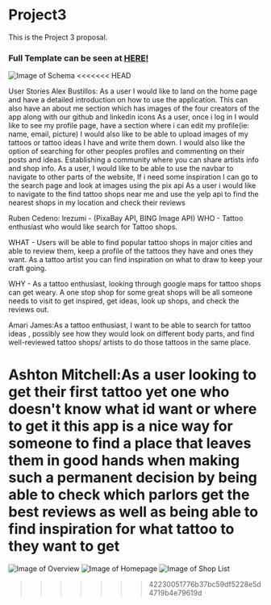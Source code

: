 # Project3

This is the Project 3 proposal.

### Full Template can be seen at [HERE!](https://xd.adobe.com/view/6e2eda93-7ea2-4cba-b063-edd797b84480-3b7d/?fullscreen)

![Image of Schema](https://i.imgur.com/Nn92kCU.png)
<<<<<<< HEAD

User Stories
Alex Bustillos: As a user I would like to land on the home page and have a detailed introduction on how to use the application. This can also have an about me section which has images of the four creators of the app along with our github and linkedin icons
As a user, once i log in I would like to see my profile page, have a section where i can edit my profile(ie: name, email, picture) I would also like to be able to upload images of my tattoos or tattoo ideas I have and write them down. I would also like the option of searching for other peoples profiles and commenting on their posts and ideas. Establishing a community where you can share artists info and shop info.
As a user, I would like to be able to use the navbar to navigate to other parts of the website, If i need some inspiration I can go to the search page and look at images using the pix api
As a user i would like to navigate to the find tattoo shops near me and use the yelp api to find the nearest shops in my location and check their reviews

Ruben Cedeno: Irezumi - (PixaBay API, BING Image API)
WHO - Tattoo enthusiast who would like search for Tattoo shops. 

WHAT - Users will be able to find popular tattoo shops in major cities and able to review them, keep a profile of the tattoos they have and ones they want. As a tattoo artist you can find inspiration on what to draw to keep your craft going.

WHY - As a tattoo enthusiast, looking through google maps for tattoo shops can get weary. A one stop shop for some great shops will be all someone needs to visit to get inspired, get ideas, look up shops, and check the reviews out.

Amari James:As a tattoo enthusiast, I want to be able to search for tattoo ideas , possibly see how they would look on different body parts, and find well-reviewed tattoo shops/ artists to do those tattoos in the same place.

Ashton Mitchell:As a user looking to get their first tattoo yet one who doesn't know what id want or where to get it this app is a nice way for someone to find a place that leaves them in good hands when making such a permanent decision by being able to check which parlors get the best reviews as well as being able to find inspiration for what tattoo to they want to get
=======
![Image of Overview](https://i.imgur.com/m0fUbuE.png)
![Image of Homepage](https://i.imgur.com/V6yL1RA.png)
![Image of Shop List](https://i.imgur.com/ZfZfQDz.png)
>>>>>>> 42230051776b37bc59df5228e5d4719b4e79619d
